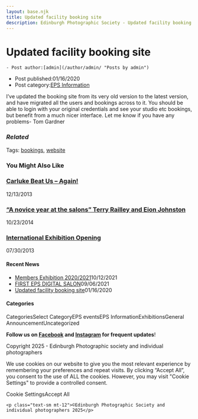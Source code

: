 ```yaml
---
layout: base.njk
title: Updated facility booking site
description: Edinburgh Photographic Society - Updated facility booking site
---
```


<div class="container mx-auto px-4 py-8">
  <div class="prose max-w-3xl mx-auto">
    <h1 class="text-3xl font-bold mb-6">Updated facility booking site</h1>

    - Post author:[admin](/author/admin/ "Posts by admin")
- Post published:01/16/2020
- Post category:[EPS Information](/category/eps_information/)

I’ve updated the booking site from its very old version to the latest version, and have migrated all the users and bookings across to it. You should be able to login with your original credentials and see your studio etc bookings, but benefit from a much nicer interface. Let me know if you have any problems- Tom Gardner

### _Related_

Tags: [bookings](/tag/bookings/), [website](/tag/website/)

### You Might Also Like

### [Carluke Beat Us – Again!](/eps_information/phoenix-group-news/)
12/13/2013

### [“A novice year at the salons” Terry Railley and Eion Johnston](/eps_information/a-novice-year-at-the-salons-terry-railley-and-eion-johnston/)
10/23/2014

### [International Exhibition Opening](/eps_information/international-exhibition-opening/)
07/30/2013

#### Recent News

- [Members Exhibition 2020/2021](/uncategorized/20207/)10/12/2021
- [FIRST EPS DIGITAL SALON](/uncategorized/19611/)09/06/2021
- [Updated facility booking site](/eps_information/updated-facility-booking-site/)01/16/2020

#### Categories
CategoriesSelect CategoryEPS eventsEPS InformationExhibitionsGeneral AnnouncementUncategorized

**Follow us on [Facebook](https://www.facebook.com/EdinburghPhotographicSociety/) and [Instagram](https://www.instagram.com/edinburghphotographicsociety) for frequent updates**!

 Copyright 2025 - Edinburgh Photographic society and individual photographers 

We use cookies on our website to give you the most relevant experience by remembering your preferences and repeat visits. By clicking “Accept All”, you consent to the use of ALL the cookies. However, you may visit "Cookie Settings" to provide a controlled consent.

Cookie SettingsAccept All

    <p class="text-sm mt-12">©Edinburgh Photographic Society and individual photographers 2025</p>
  </div>
</div>